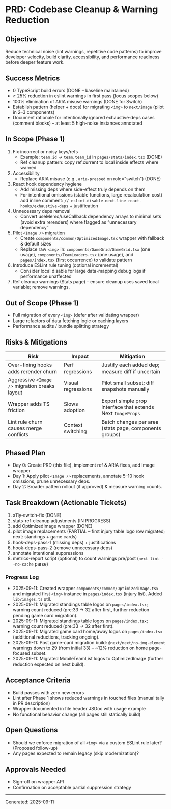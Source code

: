 # PRD: Codebase Cleanup & Warning Reduction

## Objective
Reduce technical noise (lint warnings, repetitive code patterns) to improve developer velocity, build clarity, accessibility, and performance readiness before deeper feature work.

## Success Metrics
- 0 TypeScript build errors (DONE – baseline maintained)
- ≥ 25% reduction in eslint warnings in first pass (focus scopes below)
- 100% elimination of ARIA misuse warnings (DONE for Switch)
- Establish pattern (helper + docs) for migrating `<img>` to `next/image` (pilot in 2–3 components)
- Document rationale for intentionally ignored exhaustive‑deps cases (comment blocks) – at least 5 high-noise instances annotated

## In Scope (Phase 1)
1. Fix incorrect or noisy keys/refs
   - Example: `team.id` -> `team.team_id` in `pages/stats/index.tsx` (DONE)
   - Ref cleanup pattern: copy ref.current to local inside effects where warned
2. Accessibility
   - Replace ARIA misuse (e.g., `aria-pressed` on role="switch") (DONE)
3. React hook dependency hygiene
   - Add missing deps where side-effect truly depends on them
   - For intentional omissions (stable functions, large recalculation cost) add inline comment: `// eslint-disable-next-line react-hooks/exhaustive-deps` + justification
4. Unnecessary deps removal
   - Convert useMemo/useCallback dependency arrays to minimal sets (avoid extra rerenders) where flagged as “unnecessary dependency”
5. Pilot `<Image />` migration
   - Create `components/common/OptimizedImage.tsx` wrapper with fallback & default sizes
   - Replace raw `<img>` in: `components/GameGrid/GameGrid.tsx` (one usage), `components/TeamLeaders.tsx` (one usage), and `pages/index.tsx` (first occurrence) to validate pattern
6. Introduce ESLint rule tuning (optional incremental)
   - Consider local disable for large data-mapping debug logs if performance unaffected
7. Ref cleanup warnings (Stats page) – ensure cleanup uses saved local variable; remove warnings.

## Out of Scope (Phase 1)
- Full migration of every `<img>` (defer after validating wrapper)
- Large refactors of data fetching logic or caching layers
- Performance audits / bundle splitting strategy

## Risks & Mitigations
| Risk | Impact | Mitigation |
|------|--------|------------|
| Over-fixing hooks adds rerender churn | Perf regressions | Justify each added dep; measure diff if uncertain |
| Aggressive `<Image />` migration breaks layout | Visual regressions | Pilot small subset; diff snapshots manually |
| Wrapper adds TS friction | Slows adoption | Export simple prop interface that extends Next `ImageProps` |
| Lint rule churn causes merge conflicts | Context switching | Batch changes per area (stats page, components groups) |

## Phased Plan
- Day 0: Create PRD (this file), implement ref & ARIA fixes, add Image wrapper.
- Day 1: Apply pilot `<Image />` replacements, annotate 5–10 hook omissions, prune unnecessary deps.
- Day 2: Broader pattern rollout (if approved) & measure warning counts.

## Task Breakdown (Actionable Tickets)
1. a11y-switch-fix (DONE)
2. stats-ref-cleanup adjustments (IN PROGRESS)
3. add OptimizedImage wrapper (DONE)
4. pilot image replacements (PARTIAL – first injury table logo row migrated; next: standings + game cards)
5. hook-deps-pass-1 (missing deps) + justifications
6. hook-deps-pass-2 (remove unnecessary deps)
7. annotate intentional suppressions
8. metrics-report script (optional) to count warnings pre/post (`next lint --no-cache` parse)

### Progress Log
- 2025-09-11: Created wrapper `components/common/OptimizedImage.tsx` and migrated first `<img>` instance in `pages/index.tsx` (injury list). Added `lib/images.ts` util.
- 2025-09-11: Migrated standings table logos on `pages/index.tsx`; warning count reduced (pre:33 -> 32 after first, further reduction pending game card migration).
- 2025-09-11: Migrated standings table logos on `pages/index.tsx`; warning count reduced (pre:33 -> 32 after first).
- 2025-09-11: Migrated game card home/away logos on `pages/index.tsx` (additional reductions, tracking ongoing).
- 2025-09-11: Post game-card migration build: `@next/next/no-img-element` warnings down to 29 (from initial 33) – ~12% reduction on home page-focused subset.
- 2025-09-11: Migrated MobileTeamList logos to OptimizedImage (further reduction expected on next build).

## Acceptance Criteria
- Build passes with zero new errors
- Lint after Phase 1 shows reduced warnings in touched files (manual tally in PR description)
- Wrapper documented in file header JSDoc with usage example
- No functional behavior change (all pages still statically build)

## Open Questions
- Should we enforce migration of all `<img>` via a custom ESLint rule later? (Proposed follow-up)
- Any pages expected to remain legacy (skip modernization)?

## Approvals Needed
- Sign-off on wrapper API
- Confirmation on acceptable partial suppression strategy

---
Generated: 2025-09-11
